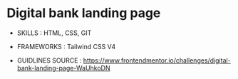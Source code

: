 # Digital bank landing page

- SKILLS : HTML, CSS, GIT

- FRAMEWORKS : Tailwind CSS V4

- GUIDLINES SOURCE : https://www.frontendmentor.io/challenges/digital-bank-landing-page-WaUhkoDN
